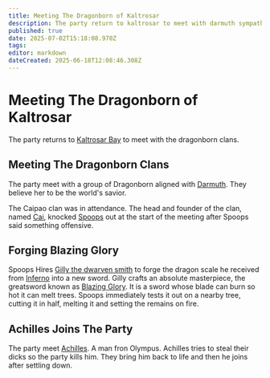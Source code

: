 ```yaml
---
title: Meeting The Dragonborn of Kaltrosar
description: The party return to kaltrosar to meet with darmuth sympathizers
published: true
date: 2025-07-02T15:18:08.970Z
tags: 
editor: markdown
dateCreated: 2025-06-18T12:08:46.308Z
---
```


# Meeting The Dragonborn of Kaltrosar
The party returns to [Kaltrosar Bay](/locations/Mardun/Kaltrosar) to meet with the dragonborn clans. 


## Meeting The Dragonborn Clans
The party meet with a group of Dragonborn aligned with [Darmuth](/characters/Darmuth). They believe her to be the world's savior.

The Caipao clan was in attendance. The head and founder of the clan, named [Cai](/characters/cai-pow), knocked [Spoops](/characters/spoops) out at the start of the meeting after Spoops said something offensive.


## Forging Blazing Glory
Spoops Hires [Gilly the dwarven smith](/characters/gilly) to forge the dragon scale he received from [Inferno](/characters/inferno) into a new sword. Gilly crafts an absolute masterpiece, the greatsword known as [Blazing Glory](/items/Blazing-Glory). It is a sword whose blade can burn so hot it can melt trees. Spoops immediately tests it out on a nearby tree, cutting it in half, melting it and setting the remains on fire.

## Achilles Joins The Party
The party meet [Achilles](/characters/Achilles). A man fron Olympus. Achilles tries to steal their dicks so the party kills him. They bring him back to life and then he joins after settling down.